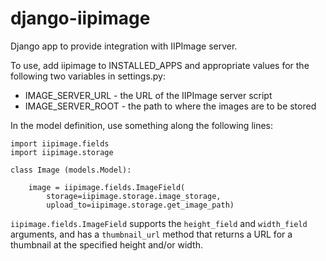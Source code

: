 django-iipimage
===============

Django app to provide integration with IIPImage server.

To use, add iipimage to INSTALLED_APPS and appropriate values for the
following two variables in settings.py:

* IMAGE_SERVER_URL - the URL of the IIPImage server script
* IMAGE_SERVER_ROOT - the path to where the images are to be stored

In the model definition, use something along the following lines:

    import iipimage.fields
    import iipimage.storage

    class Image (models.Model):

        image = iipimage.fields.ImageField(
            storage=iipimage.storage.image_storage,
            upload_to=iipimage.storage.get_image_path)

`iipimage.fields.ImageField` supports the `height_field` and
`width_field` arguments, and has a `thumbnail_url` method that returns
a URL for a thumbnail at the specified height and/or width.
